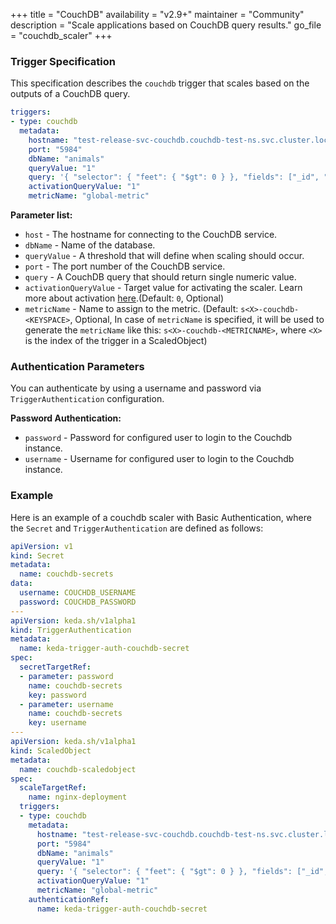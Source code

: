 +++
title = "CouchDB"
availability = "v2.9+"
maintainer = "Community"
description = "Scale applications based on CouchDB query results."
go_file = "couchdb_scaler"
+++

### Trigger Specification

This specification describes the `couchdb` trigger that scales based on the outputs of a CouchDB query.

```yaml
triggers:
- type: couchdb
  metadata:
    hostname: "test-release-svc-couchdb.couchdb-test-ns.svc.cluster.local"   
    port: "5984" 
    dbName: "animals" 
    queryValue: "1" 
    query: '{ "selector": { "feet": { "$gt": 0 } }, "fields": ["_id", "feet", "greeting"] }'
    activationQueryValue: "1"
    metricName: "global-metric"
```

**Parameter list:**

- `host` - The hostname for connecting to the CouchDB service.
- `dbName` - Name of the database.
- `queryValue` - A threshold that will define when scaling should occur.
- `port` - The port number of the CouchDB service.
- `query` - A CouchDB query that should return single numeric value.
- `activationQueryValue` - Target value for activating the scaler. Learn more about activation [here](./../concepts/scaling-deployments.md#activating-and-scaling-thresholds).(Default: `0`, Optional)
- `metricName` - Name to assign to the metric. (Default: `s<X>-couchdb-<KEYSPACE>`, Optional, In case of `metricName` is specified, it will be used to generate the `metricName` like this: `s<X>-couchdb-<METRICNAME>`, where `<X>` is the index of the trigger in a ScaledObject)

### Authentication Parameters

You can authenticate by using a username and password via `TriggerAuthentication` configuration.

**Password Authentication:**

- `password` - Password for configured user to login to the Couchdb instance.
- `username` - Username for configured user to login to the Couchdb instance.

### Example

Here is an example of a couchdb scaler with Basic Authentication, where the `Secret` and `TriggerAuthentication` are defined as follows:

```yaml
apiVersion: v1
kind: Secret
metadata:
  name: couchdb-secrets
data:
  username: COUCHDB_USERNAME
  password: COUCHDB_PASSWORD
---
apiVersion: keda.sh/v1alpha1
kind: TriggerAuthentication
metadata:
  name: keda-trigger-auth-couchdb-secret
spec:
  secretTargetRef:
  - parameter: password
    name: couchdb-secrets
    key: password
  - parameter: username
    name: couchdb-secrets
    key: username
---
apiVersion: keda.sh/v1alpha1
kind: ScaledObject
metadata:
  name: couchdb-scaledobject
spec:
  scaleTargetRef:
    name: nginx-deployment
  triggers:
  - type: couchdb
    metadata:
      hostname: "test-release-svc-couchdb.couchdb-test-ns.svc.cluster.local"
      port: "5984"
      dbName: "animals"
      queryValue: "1"
      query: '{ "selector": { "feet": { "$gt": 0 } }, "fields": ["_id", "feet", "greeting"] }'
      activationQueryValue: "1"
      metricName: "global-metric"
    authenticationRef:
      name: keda-trigger-auth-couchdb-secret
```

